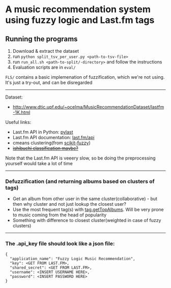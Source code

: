 # A music recommendation system using fuzzy logic and Last.fm tags

## Running the programs
1. Download & extract the dataset
2. run `python split_tsv_per_user.py <path-to-tsv-file>`
3. run `run_all.sh <path-to-split/-directory>` and follow the instructions
4. Evaluation scripts are in `eval/`

`FLS/` contains a basic implemenation of fuzzification, which we're not using. It's just a try-out, and can be disregarded

-----
Dataset:
- http://www.dtic.upf.edu/~ocelma/MusicRecommendationDataset/lastfm-1K.html

Useful links:
- Last.fm API in Python: [pylast](https://github.com/pylast/pylast)
- Last.fm API documentation: [last.fm/api](http://www.last.fm/api)
- cmeans clustering(from [scikit-fuzzy](https://github.com/scikit-fuzzy/scikit-fuzzy))
- [~~ishibuchi classification maybe?~~](http://citeseerx.ist.psu.edu/viewdoc/download?doi=10.1.1.294.6338&rep=rep1&type=pdf)

Note that the Last.fm API is veeery slow, so be doing the preprocessing yourself would take a lot of time

-----
### Defuzzification (and returning albums based on clusters of tags)
- Get an album from other user in the same cluster(collaborative) - but then why cluster and not just lookup the closest user?
- Use the most frequent tag(s) with [tag.getTopAlbums](http://www.last.fm/api/show/tag.getTopAlbums). Will be very prone to music coming from the head of popularity
- Something with difference to closest cluster(weighted in case of fuzzy clusters)


-----
### The .api_key file should look like a json file:
```
{
  "application_name": "Fuzzy Logic Music Recommendation",
  "key": <GET FROM LAST.FM>,
  "shared_secret": <GET FROM LAST.FM>,
  "username": <INSERT USERNAME HERE>,
  "password": <INSERT PASSWORD HERE>
}
```
